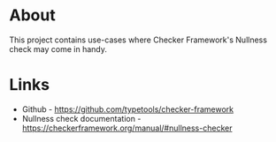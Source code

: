 # About

This project contains use-cases where Checker Framework's Nullness check may come in handy.   


# Links
* Github - https://github.com/typetools/checker-framework 
* Nullness check documentation - https://checkerframework.org/manual/#nullness-checker
